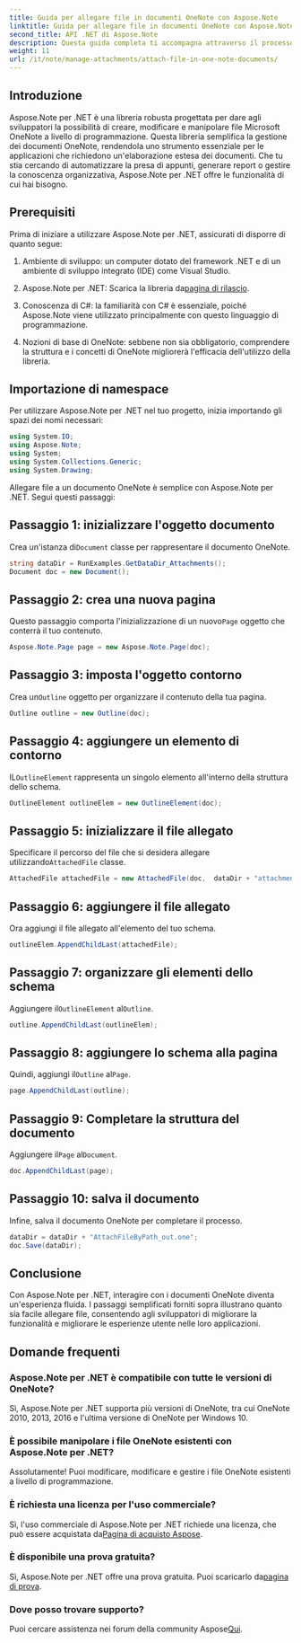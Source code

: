 ```yaml
---
title: Guida per allegare file in documenti OneNote con Aspose.Note
linktitle: Guida per allegare file in documenti OneNote con Aspose.Note
second_title: API .NET di Aspose.Note
description: Questa guida completa ti accompagna attraverso il processo di allegato programmatico di file ai documenti OneNote, consentendoti di migliorare le tue attività di annotazione e gestione dei documenti. Con istruzioni chiare e dettagliate e utili FAQ.
weight: 11
url: /it/note/manage-attachments/attach-file-in-one-note-documents/
---
```

## Introduzione

Aspose.Note per .NET è una libreria robusta progettata per dare agli sviluppatori la possibilità di creare, modificare e manipolare file Microsoft OneNote a livello di programmazione. Questa libreria semplifica la gestione dei documenti OneNote, rendendola uno strumento essenziale per le applicazioni che richiedono un'elaborazione estesa dei documenti. Che tu stia cercando di automatizzare la presa di appunti, generare report o gestire la conoscenza organizzativa, Aspose.Note per .NET offre le funzionalità di cui hai bisogno.

## Prerequisiti

Prima di iniziare a utilizzare Aspose.Note per .NET, assicurati di disporre di quanto segue:

1. Ambiente di sviluppo: un computer dotato del framework .NET e di un ambiente di sviluppo integrato (IDE) come Visual Studio.
  
2.  Aspose.Note per .NET: Scarica la libreria da[pagina di rilascio](https://releases.aspose.com/note/net/).

3. Conoscenza di C#: la familiarità con C# è essenziale, poiché Aspose.Note viene utilizzato principalmente con questo linguaggio di programmazione.

4. Nozioni di base di OneNote: sebbene non sia obbligatorio, comprendere la struttura e i concetti di OneNote migliorerà l'efficacia dell'utilizzo della libreria.

## Importazione di namespace

Per utilizzare Aspose.Note per .NET nel tuo progetto, inizia importando gli spazi dei nomi necessari:

```csharp
using System.IO;
using Aspose.Note;
using System;
using System.Collections.Generic;
using System.Drawing;
```

Allegare file a un documento OneNote è semplice con Aspose.Note per .NET. Segui questi passaggi:

## Passaggio 1: inizializzare l'oggetto documento

 Crea un'istanza di`Document` classe per rappresentare il documento OneNote.

```csharp
string dataDir = RunExamples.GetDataDir_Attachments();
Document doc = new Document();
```

## Passaggio 2: crea una nuova pagina

 Questo passaggio comporta l'inizializzazione di un nuovo`Page` oggetto che conterrà il tuo contenuto.

```csharp
Aspose.Note.Page page = new Aspose.Note.Page(doc);
```

## Passaggio 3: imposta l'oggetto contorno

 Crea un`Outline` oggetto per organizzare il contenuto della tua pagina.

```csharp
Outline outline = new Outline(doc);
```

## Passaggio 4: aggiungere un elemento di contorno

 IL`OutlineElement` rappresenta un singolo elemento all'interno della struttura dello schema.

```csharp
OutlineElement outlineElem = new OutlineElement(doc);
```

## Passaggio 5: inizializzare il file allegato

 Specificare il percorso del file che si desidera allegare utilizzando`AttachedFile` classe.

```csharp
AttachedFile attachedFile = new AttachedFile(doc,  dataDir + "attachment.txt");
```

## Passaggio 6: aggiungere il file allegato

Ora aggiungi il file allegato all'elemento del tuo schema.

```csharp
outlineElem.AppendChildLast(attachedFile);
```

## Passaggio 7: organizzare gli elementi dello schema

 Aggiungere il`OutlineElement` al`Outline`.

```csharp
outline.AppendChildLast(outlineElem);
```

## Passaggio 8: aggiungere lo schema alla pagina

 Quindi, aggiungi il`Outline` al`Page`.

```csharp
page.AppendChildLast(outline);
```

## Passaggio 9: Completare la struttura del documento

 Aggiungere il`Page` al`Document`.

```csharp
doc.AppendChildLast(page);
```

## Passaggio 10: salva il documento

Infine, salva il documento OneNote per completare il processo.

```csharp
dataDir = dataDir + "AttachFileByPath_out.one";
doc.Save(dataDir);
```

## Conclusione

Con Aspose.Note per .NET, interagire con i documenti OneNote diventa un'esperienza fluida. I passaggi semplificati forniti sopra illustrano quanto sia facile allegare file, consentendo agli sviluppatori di migliorare la funzionalità e migliorare le esperienze utente nelle loro applicazioni.

## Domande frequenti

### Aspose.Note per .NET è compatibile con tutte le versioni di OneNote?

Sì, Aspose.Note per .NET supporta più versioni di OneNote, tra cui OneNote 2010, 2013, 2016 e l'ultima versione di OneNote per Windows 10.

### È possibile manipolare i file OneNote esistenti con Aspose.Note per .NET?

Assolutamente! Puoi modificare, modificare e gestire i file OneNote esistenti a livello di programmazione.

### È richiesta una licenza per l'uso commerciale?

 Sì, l'uso commerciale di Aspose.Note per .NET richiede una licenza, che può essere acquistata da[Pagina di acquisto Aspose](https://purchase.conholdate.com/buy).

### È disponibile una prova gratuita?

 Sì, Aspose.Note per .NET offre una prova gratuita. Puoi scaricarlo da[pagina di prova](https://releases.aspose.com/).

### Dove posso trovare supporto?

 Puoi cercare assistenza nei forum della community Aspose[Qui](https://forum.aspose.com/c/note/28).